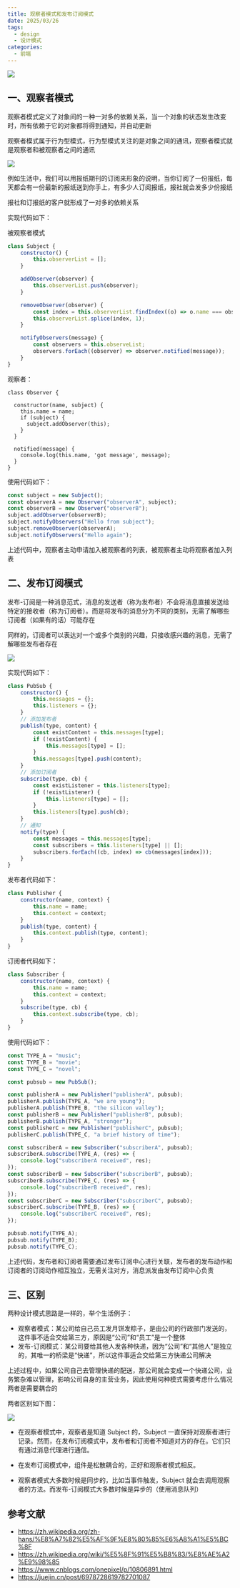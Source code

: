 ```yaml
---
title: 观察者模式和发布订阅模式
date: 2025/03/26
tags:
  - design
  - 设计模式
categories:
  - 前端
---
```


![](https://static.vue-js.com/342739f0-3fb1-11ec-8e64-91fdec0f05a1.png)

## 一、观察者模式

观察者模式定义了对象间的一种一对多的依赖关系，当一个对象的状态发生改变时，所有依赖于它的对象都将得到通知，并自动更新

观察者模式属于行为型模式，行为型模式关注的是对象之间的通讯，观察者模式就是观察者和被观察者之间的通讯

![](https://static.vue-js.com/d3a80020-3f7c-11ec-a752-75723a64e8f5.png)

例如生活中，我们可以用报纸期刊的订阅来形象的说明，当你订阅了一份报纸，每天都会有一份最新的报纸送到你手上，有多少人订阅报纸，报社就会发多少份报纸

报社和订报纸的客户就形成了一对多的依赖关系

实现代码如下：

被观察者模式

```js
class Subject {
	constructor() {
		this.observerList = [];
	}

	addObserver(observer) {
		this.observerList.push(observer);
	}

	removeObserver(observer) {
		const index = this.observerList.findIndex((o) => o.name === observer.name);
		this.observerList.splice(index, 1);
	}

	notifyObservers(message) {
		const observers = this.observeList;
		observers.forEach((observer) => observer.notified(message));
	}
}
```

观察者：

```h'
class Observer {

  constructor(name, subject) {
    this.name = name;
    if (subject) {
      subject.addObserver(this);
    }
  }

  notified(message) {
    console.log(this.name, 'got message', message);
  }
}
```

使用代码如下：

```js
const subject = new Subject();
const observerA = new Observer("observerA", subject);
const observerB = new Observer("observerB");
subject.addObserver(observerB);
subject.notifyObservers("Hello from subject");
subject.removeObserver(observerA);
subject.notifyObservers("Hello again");
```

上述代码中，观察者主动申请加入被观察者的列表，被观察者主动将观察者加入列表

## 二、发布订阅模式

发布-订阅是一种消息范式，消息的发送者（称为发布者）不会将消息直接发送给特定的接收者（称为订阅者）。而是将发布的消息分为不同的类别，无需了解哪些订阅者（如果有的话）可能存在

同样的，订阅者可以表达对一个或多个类别的兴趣，只接收感兴趣的消息，无需了解哪些发布者存在

![](https://static.vue-js.com/e24d3cd0-3f7c-11ec-8e64-91fdec0f05a1.png)

实现代码如下：

```js
class PubSub {
	constructor() {
		this.messages = {};
		this.listeners = {};
	}
	// 添加发布者
	publish(type, content) {
		const existContent = this.messages[type];
		if (!existContent) {
			this.messages[type] = [];
		}
		this.messages[type].push(content);
	}
	// 添加订阅者
	subscribe(type, cb) {
		const existListener = this.listeners[type];
		if (!existListener) {
			this.listeners[type] = [];
		}
		this.listeners[type].push(cb);
	}
	// 通知
	notify(type) {
		const messages = this.messages[type];
		const subscribers = this.listeners[type] || [];
		subscribers.forEach((cb, index) => cb(messages[index]));
	}
}
```

发布者代码如下：

```js
class Publisher {
	constructor(name, context) {
		this.name = name;
		this.context = context;
	}
	publish(type, content) {
		this.context.publish(type, content);
	}
}
```

订阅者代码如下：

```js
class Subscriber {
	constructor(name, context) {
		this.name = name;
		this.context = context;
	}
	subscribe(type, cb) {
		this.context.subscribe(type, cb);
	}
}
```

使用代码如下：

```js
const TYPE_A = "music";
const TYPE_B = "movie";
const TYPE_C = "novel";

const pubsub = new PubSub();

const publisherA = new Publisher("publisherA", pubsub);
publisherA.publish(TYPE_A, "we are young");
publisherA.publish(TYPE_B, "the silicon valley");
const publisherB = new Publisher("publisherB", pubsub);
publisherB.publish(TYPE_A, "stronger");
const publisherC = new Publisher("publisherC", pubsub);
publisherC.publish(TYPE_C, "a brief history of time");

const subscriberA = new Subscriber("subscriberA", pubsub);
subscriberA.subscribe(TYPE_A, (res) => {
	console.log("subscriberA received", res);
});
const subscriberB = new Subscriber("subscriberB", pubsub);
subscriberB.subscribe(TYPE_C, (res) => {
	console.log("subscriberB received", res);
});
const subscriberC = new Subscriber("subscriberC", pubsub);
subscriberC.subscribe(TYPE_B, (res) => {
	console.log("subscriberC received", res);
});

pubsub.notify(TYPE_A);
pubsub.notify(TYPE_B);
pubsub.notify(TYPE_C);
```

上述代码，发布者和订阅者需要通过发布订阅中心进行关联，发布者的发布动作和订阅者的订阅动作相互独立，无需关注对方，消息派发由发布订阅中心负责

## 三、区别

两种设计模式思路是一样的，举个生活例子：

- 观察者模式：某公司给自己员工发月饼发粽子，是由公司的行政部门发送的，这件事不适合交给第三方，原因是“公司”和“员工”是一个整体
- 发布-订阅模式：某公司要给其他人发各种快递，因为“公司”和“其他人”是独立的，其唯一的桥梁是“快递”，所以这件事适合交给第三方快递公司解决

上述过程中，如果公司自己去管理快递的配送，那公司就会变成一个快递公司，业务繁杂难以管理，影响公司自身的主营业务，因此使用何种模式需要考虑什么情况两者是需要耦合的

两者区别如下图：

![](https://files.mdnice.com/user/155/9141682c-7386-4f12-8412-fb17a1cd4bf6.png)

- 在观察者模式中，观察者是知道 Subject 的，Subject 一直保持对观察者进行记录。然而，在发布订阅模式中，发布者和订阅者不知道对方的存在。它们只有通过消息代理进行通信。

- 在发布订阅模式中，组件是松散耦合的，正好和观察者模式相反。

- 观察者模式大多数时候是同步的，比如当事件触发，Subject 就会去调用观察者的方法。而发布-订阅模式大多数时候是异步的（使用消息队列）

## 参考文献

- https://zh.wikipedia.org/zh-hans/%E8%A7%82%E5%AF%9F%E8%80%85%E6%A8%A1%E5%BC%8F
- https://zh.wikipedia.org/wiki/%E5%8F%91%E5%B8%83/%E8%AE%A2%E9%98%85
- https://www.cnblogs.com/onepixel/p/10806891.html
- https://juejin.cn/post/6978728619782701087
